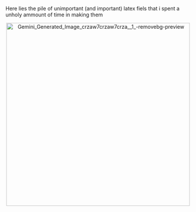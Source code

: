 Here lies the pile of unimportant (and important) latex fiels that i spent a unholy ammount of time in making them
<p align="center">
<img width="500" height="500" alt="Gemini_Generated_Image_crzaw7crzaw7crza__1_-removebg-preview" src="https://github.com/user-attachments/assets/cc864883-28c8-4f21-8492-bc44a2e0c571" />

